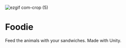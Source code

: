 
![ezgif com-crop (5)](https://github.com/Quinrah/Foodie/assets/144681245/263b3a85-cf6c-4dd5-b747-f16864ec9e1a)


# Foodie
Feed the animals with your sandwiches. Made with Unity.
